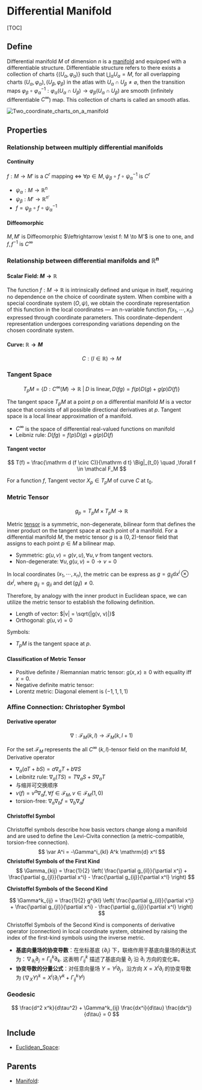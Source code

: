 # Differential Manifold

[TOC]

## Define

Differential manifold $M$ of dimension $n$ is a [manifold](./Manifold.md) and equipped with a differentiable structure. Differentiable structure refers to there exists a collection of charts $\{(U_\alpha, \varphi_\alpha)\}$ such that $\bigcup_{\alpha}U_{\alpha}=M$, for all overlapping charts $(U_{\alpha},\varphi_{\alpha}), (U_{\beta},\varphi_{\beta})$ in the atlas with $U_{\alpha}\cap U_{\beta}\neq\varnothing$, then the transition maps $\varphi_{\beta}\circ\varphi_{\alpha}^{-1}:\varphi_{\alpha}(U_{\alpha}\cap U_{\beta})\to\varphi_{\beta}(U_{\alpha}\cap U_{\beta})$ are smooth (infinitely differentiable $C^\infty$) map. This collection of charts is called an smooth atlas.

<img src="./assets/Two_coordinate_charts_on_a_manifold.svg" alt="Two_coordinate_charts_on_a_manifold"  />

## Properties


### Relationship between multiply differential manifolds

#### Continuity

$f: M \to M'$ is a $C^r$ mapping $\Leftrightarrow$ $\forall p \in M, \psi_\beta \circ f \circ \psi_\alpha^{-1}$ is $C^r$

- $\psi_\alpha: M \to \mathbb R^{n}$
- $\psi_\beta: M' \to \mathbb R^{n'}$
- $f = \psi_\beta \circ f \circ \psi_\alpha^{-1}$

#### Diffeomorphic

$M, M'$ is Diffeomorphic $\leftrightarrow \exist f: M \to M'$ is one to one, and $f, f^{-1}$ is $C^{\infty}$

### Relationship between differential manifolds and $\mathbb R^n$

#### Scalar Field: $M \to \mathbb R$

The function $f: M \to \mathbb R$ is intrinsically defined and unique in itself, requiring no dependence on the choice of coordinate system. When combine with a special coordinate system $(O, \psi)$, we obtain the coordinate representation of this function in the local coordinates — an n-variable function $f (x_1, \cdots, x_n)$ expressed through coordinate parameters. This coordinate-dependent representation undergoes corresponding variations depending on the chosen coordinate system.

#### Curve: $\mathbb R \to M$

$$
C: (I \in \mathbb R) \to M
$$

### Tangent Space

$$
T_pM = \left\{D:C^\infty (M) \to \mathbb R \;\Big|\; D \text{ is linear}, D(fg) = f(p) D(g) + g(p) D(f)  \right\}
$$

The tangent space $T_p M$ at a point $p$ on a differential manifold $M$ is a vector space that consists of all possible directional derivatives at $p$. Tangent space is a local linear approximation of a manifold.

- $C^{\infty}$  is the space of differential real-valued functions on manifold
- Leibniz rule: $D(fg) = f(p) D(g) + g(p) D(f)$

#### Tangent vector

$$
T(f) = \frac{\mathrm d (f \circ C)}{\mathrm d t} \Big|_{t_0}  \quad ,\forall f \in \mathcal F_M
$$

For a function $f$, Tangent vector $X_p \in T_p M$ of curve $C$ at $t_0$.

### Metric Tensor

$$
g_p = T_p M \times T_p M \to \mathbb R
$$

Metric [tensor](./tensor.md) is a symmetric, non-degenerate, bilinear form that defines the inner product on the tangent space at each point of a manifold. For a differential manifold $M$, the metric tensor $g$ is a $(0, 2)$-tensor field that assigns to each point $p \in M$ a bilinear map.

- Symmetric: $g(u, v) = g(v, u), \forall u, v$ from tangent vectors.
- Non-degenerate: $\forall u, g(u, v) = 0 \rightarrow v = 0$

In local coordinates $(x_1, \cdots, x_n)$, the metric can be express as $g = g_{ij} \mathrm d x^i \otimes \mathrm d x^j$, where $g_{ij} = g_{ji}$ and $\det(g_ij) \neq 0$.

Therefore, by analogy with the inner product in Euclidean space, we can utilize the metric tensor to establish the following definition.

- Length of vector: $|v| = \sqrt{|g(v, v)|}$
- Orthogonal: $g(u, v) = 0$

Symbols:
- $T_p M$ is the tangent space at $p$.

#### Classification of Metric Tensor

- Positive definite / Riemannian matric tensor: $g(x, x) \ge 0$ with equality iff $x = 0$.
- Negative definite matric tensor:
- Lorentz metric: Diagonal element is $(-1, 1, 1, 1)$

### Affine Connection: Christopher Symbol

#### Derivative operator

$$
\nabla: \mathcal F_M(k, l) \to \mathcal F_M(k, l + 1)
$$

For the set $\mathcal F_M$ represents the all $C^\infty \ (k, l)$-tensor field on the manifold $M$, Derivative operator

- $\nabla_a (a T + b S) = a \nabla_a T + b \nabla S$
- Leibnitz rule: $\nabla_a (TS) = T \nabla_a S + S \nabla_a T$
- 与缩并可交换顺序
- $v(f) = v^a \nabla_a f , \forall f \in \mathcal F_M, v \in \mathcal F_M (1, 0)$
- torsion-free: $\nabla_a \nabla_b f = \nabla_b \nabla_a f$

#### Christoffel Symbol

Christoffel symbols describe how basis vectors change along a manifold and are used to define the Levi-Civita connection (a metric-compatible, torsion-free connection).
$$
\var A^i = -\Gamma^i_{kl} A^k \mathrm{d} x^l
$$
**Christoffel Symbols of the First Kind**
$$
\Gamma_{kij} = \frac{1}{2} \left( \frac{\partial g_{il}}{\partial x^j} + \frac{\partial g_{jl}}{\partial x^i} - \frac{\partial g_{ij}}{\partial x^l} \right)
$$

**Christoffel Symbols of the Second Kind** 

$$
\Gamma^k_{ij} = \frac{1}{2} g^{kl} \left( \frac{\partial g_{il}}{\partial x^j} + \frac{\partial g_{jl}}{\partial x^i} - \frac{\partial g_{ij}}{\partial x^l} \right)
$$

Christoffel Symbols of the Second Kind is components of derivative operator (connection) in local coordinate system, obtained by raising the index of the first-kind symbols using the inverse metric.

- **基底向量场的协变导数**：在坐标基底 $\{\partial_i\}$ 下，联络作用于基底向量场的表达式为：$\nabla_{\partial_i} \partial_j = \Gamma^k_{ij} \partial_k$. 这表明 $\Gamma^k_{ij}$ 描述了基底向量 $\partial_j$ 沿 $\partial_i$ 方向的变化率。
- **协变导数的分量公式**：对任意向量场 $Y = Y^j \partial_j$，沿方向 $X = X^i \partial_i$ 的协变导数为 $(\nabla_X Y)^k = X^i \left( \partial_i Y^k + \Gamma^k_{ij} Y^j \right)$


### Geodesic

$$
\frac{d^2 x^k}{d\tau^2} + \Gamma^k_{ij} \frac{dx^i}{d\tau} \frac{dx^j}{d\tau} = 0
$$



## Include

- [Euclidean_Space](./Euclidean_Space.md): 

## Parents

- [Manifold](./Manifold.md): 

